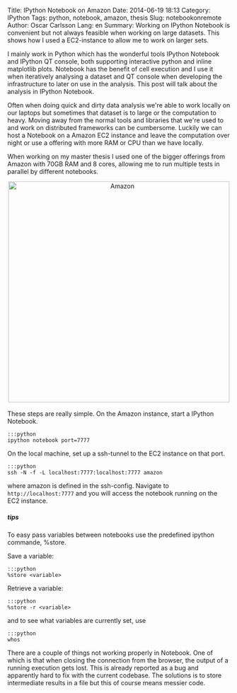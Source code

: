 Title: IPython Notebook on Amazon
Date: 2014-06-19 18:13
Category: IPython
Tags: python, notebook, amazon, thesis
Slug: notebookonremote
Author: Oscar Carlsson
Lang: en
Summary: Working on IPython Notebook is convenient but not always feasible when working on large datasets. This shows how I used a EC2-instance to allow me to work on larger sets.

I mainly work in Python which has the wonderful tools IPython Notebook
and IPython QT console, both supporting interactive python and inline
matplotlib plots. Notebook has the benefit of cell execution and I use it
when iteratively analysing a dataset and QT console when developing the 
infrastructure to later on use in the analysis. This post will talk about the
analysis in IPython Notebook.

Often when doing quick and dirty data analysis we're able to work locally on our laptops
but sometimes that dataset is to large or the computation to heavy. Moving away from
the normal tools and libraries that we're used to and work on distributed frameworks can be
cumbersome. Luckily we can host a Notebook on a Amazon EC2 instance and leave the computation
over night or use a offering with more RAM or CPU than we have locally.

When working on my master thesis I used one of the bigger offerings from Amazon with 70GB RAM and
8 cores, allowing me to run multiple tests in parallel by different notebooks.
</br>
<center>
<img src="../images/amazonperformance.png" alt="Amazon" style="width: 500px;" >
</center>
</br>
These steps are really simple. On the Amazon instance, start a IPython Notebook.

    :::python
    ipython notebook port=7777

On the local machine, set up a ssh-tunnel to the EC2 instance on that port.

    :::python
    ssh -N -f -L localhost:7777:localhost:7777 amazon

where amazon is defined in the ssh-config.
Navigate to ```http://localhost:7777``` and you will access the notebook running on the EC2 instance.

##### tips
To easy pass variables between notebooks use the predefined ipython commande, %store.

Save a variable:

    :::python
    %store <variable>

Retrieve a variable:

    :::python
    %store -r <variable>

and to see what variables are currently set, use

    :::python
    whos

There are a couple of things not working properly in Notebook. One of which is that when
closing the connection from the browser, the output of a running execution gets lost. This is 
already reported as a bug and apparently hard to fix with the current codebase.
The solutions is to store intermediate results in a file but this of course means messier code.
